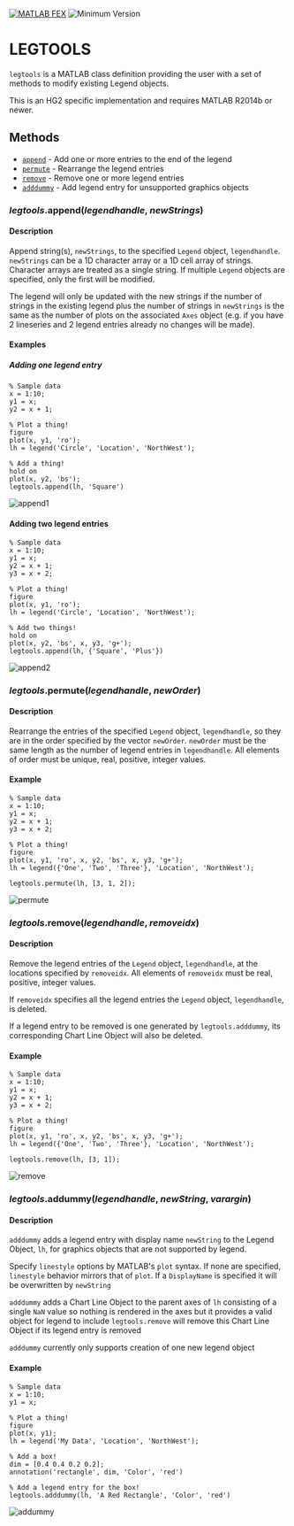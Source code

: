[![MATLAB FEX](https://img.shields.io/badge/MATLAB%20FEX-legtools-brightgreen.svg)](http://www.mathworks.com/matlabcentral/fileexchange/57241-hg2-legend-tools) ![Minimum Version](https://img.shields.io/badge/Requires-R2014b%20%28v8.4%29-orange.svg)

# LEGTOOLS
`legtools` is a MATLAB class definition providing the user with a set of methods to modify existing Legend objects.

This is an HG2 specific implementation and requires MATLAB R2014b or newer.

## Methods
* [`append`](#append)  - Add one or more entries to the end of the legend  
* [`permute`](#permute) - Rearrange the legend entries  
* [`remove`](#remove)  - Remove one or more legend entries
* [`adddummy`](#adddummy) - Add legend entry for unsupported graphics objects

<a name="append"></a>
### *legtools*.**append**(*legendhandle*, *newStrings*)
#### Description
Append string(s), `newStrings`, to the specified `Legend` object, `legendhandle`. `newStrings` can be a 1D character array or a 1D cell array of strings. Character arrays are treated as a single string. If multiple `Legend` objects are specified, only the first will be modified.

The legend will only be updated with the new strings if the number of strings in the existing legend plus the number of strings in `newStrings` is the same as the number of plots on the associated `Axes` object (e.g. if you have 2 lineseries and 2 legend entries already no changes will be made).

#### Examples
##### Adding one legend entry
    % Sample data
    x = 1:10;
    y1 = x;
    y2 = x + 1;

    % Plot a thing!
    figure
    plot(x, y1, 'ro');
    lh = legend('Circle', 'Location', 'NorthWest');

    % Add a thing!
    hold on
    plot(x, y2, 'bs');
    legtools.append(lh, 'Square')

![append1](https://github.com/sco1/sco1.github.io/blob/master/legtools/append1.png)

#### Adding two legend entries

    % Sample data
    x = 1:10;
    y1 = x;
    y2 = x + 1;
    y3 = x + 2;

    % Plot a thing!
    figure
    plot(x, y1, 'ro');
    lh = legend('Circle', 'Location', 'NorthWest');

    % Add two things!
    hold on
    plot(x, y2, 'bs', x, y3, 'g+');
    legtools.append(lh, {'Square', 'Plus'})

![append2](https://github.com/sco1/sco1.github.io/blob/master/legtools/append2.png)

<a name="permute"></a>
### *legtools*.**permute**(*legendhandle*, *newOrder*)
#### Description
Rearrange the entries of the specified `Legend` object, `legendhandle`, so they are in the order specified by the vector `newOrder`. `newOrder` must be the same length as the number of legend entries in `legendhandle`. All elements of order must be unique, real, positive, integer values.

#### Example
    % Sample data
    x = 1:10;
    y1 = x;
    y2 = x + 1;
    y3 = x + 2;

    % Plot a thing!
    figure
    plot(x, y1, 'ro', x, y2, 'bs', x, y3, 'g+');
    lh = legend({'One', 'Two', 'Three'}, 'Location', 'NorthWest');

    legtools.permute(lh, [3, 1, 2]);

![permute](https://github.com/sco1/sco1.github.io/blob/master/legtools/permute.png)

<a name="remove"></a>
### *legtools*.**remove**(*legendhandle*, *removeidx*)
#### Description            
Remove the legend entries of the `Legend` object, `legendhandle`, at the locations specified by `removeidx`. All elements of `removeidx` must be real, positive, integer values.

If `removeidx` specifies all the legend entries the `Legend` object, `legendhandle`, is deleted.

If a legend entry to be removed is one generated by `legtools.adddummy`, its corresponding Chart Line Object will also be deleted.

#### Example
    % Sample data
    x = 1:10;
    y1 = x;
    y2 = x + 1;
    y3 = x + 2;

    % Plot a thing!
    figure
    plot(x, y1, 'ro', x, y2, 'bs', x, y3, 'g+');
    lh = legend({'One', 'Two', 'Three'}, 'Location', 'NorthWest');

    legtools.remove(lh, [3, 1]);

![remove](https://github.com/sco1/sco1.github.io/blob/master/legtools/remove.png)

<a name="adddummy"></a>
### *legtools*.**addummy**(*legendhandle*, *newString*, *varargin*)
#### Description
`adddummy` adds a legend entry with display name `newString` to the Legend Object, `lh`, for graphics objects that are not supported by legend.

Specify `linestyle` options by MATLAB's `plot` syntax. If none are specified, `linestyle` behavior mirrors that of `plot`. If a `DisplayName` is specified it will be overwritten by `newString`

`adddummy` adds a Chart Line Object to the parent axes of `lh` consisting of a single `NaN` value so nothing is rendered in the axes but it provides a valid object for legend to include `legtools.remove` will remove this Chart Line Object if its legend entry is removed

`adddummy` currently only supports creation of one new legend object

#### Example
    % Sample data
    x = 1:10;
    y1 = x;

    % Plot a thing!
    figure
    plot(x, y1);
    lh = legend('My Data', 'Location', 'NorthWest');

    % Add a box!
    dim = [0.4 0.4 0.2 0.2];
    annotation('rectangle', dim, 'Color', 'red')

    % Add a legend entry for the box!
    legtools.adddummy(lh, 'A Red Rectangle', 'Color', 'red')

![addummy](https://github.com/sco1/sco1.github.io/blob/master/legtools/adddummy.png)
